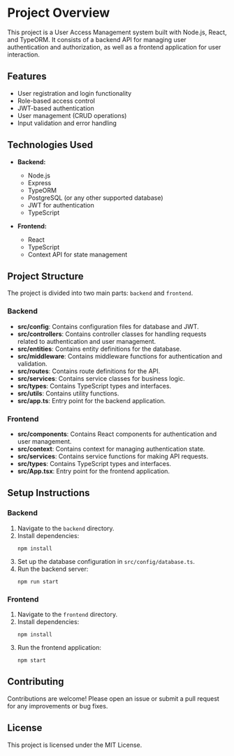 # Project Overview

This project is a User Access Management system built with Node.js, React, and TypeORM. It consists of a backend API for managing user authentication and authorization, as well as a frontend application for user interaction.

## Features

- User registration and login functionality
- Role-based access control
- JWT-based authentication
- User management (CRUD operations)
- Input validation and error handling

## Technologies Used

- **Backend:**
  - Node.js
  - Express
  - TypeORM
  - PostgreSQL (or any other supported database)
  - JWT for authentication
  - TypeScript

- **Frontend:**
  - React
  - TypeScript
  - Context API for state management

## Project Structure

The project is divided into two main parts: `backend` and `frontend`.

### Backend

- **src/config**: Contains configuration files for database and JWT.
- **src/controllers**: Contains controller classes for handling requests related to authentication and user management.
- **src/entities**: Contains entity definitions for the database.
- **src/middleware**: Contains middleware functions for authentication and validation.
- **src/routes**: Contains route definitions for the API.
- **src/services**: Contains service classes for business logic.
- **src/types**: Contains TypeScript types and interfaces.
- **src/utils**: Contains utility functions.
- **src/app.ts**: Entry point for the backend application.

### Frontend

- **src/components**: Contains React components for authentication and user management.
- **src/context**: Contains context for managing authentication state.
- **src/services**: Contains service functions for making API requests.
- **src/types**: Contains TypeScript types and interfaces.
- **src/App.tsx**: Entry point for the frontend application.

## Setup Instructions

### Backend

1. Navigate to the `backend` directory.
2. Install dependencies:
   ```
   npm install
   ```
3. Set up the database configuration in `src/config/database.ts`.
4. Run the backend server:
   ```
   npm run start
   ```

### Frontend

1. Navigate to the `frontend` directory.
2. Install dependencies:
   ```
   npm install
   ```
3. Run the frontend application:
   ```
   npm start
   ```

## Contributing

Contributions are welcome! Please open an issue or submit a pull request for any improvements or bug fixes.

## License

This project is licensed under the MIT License.